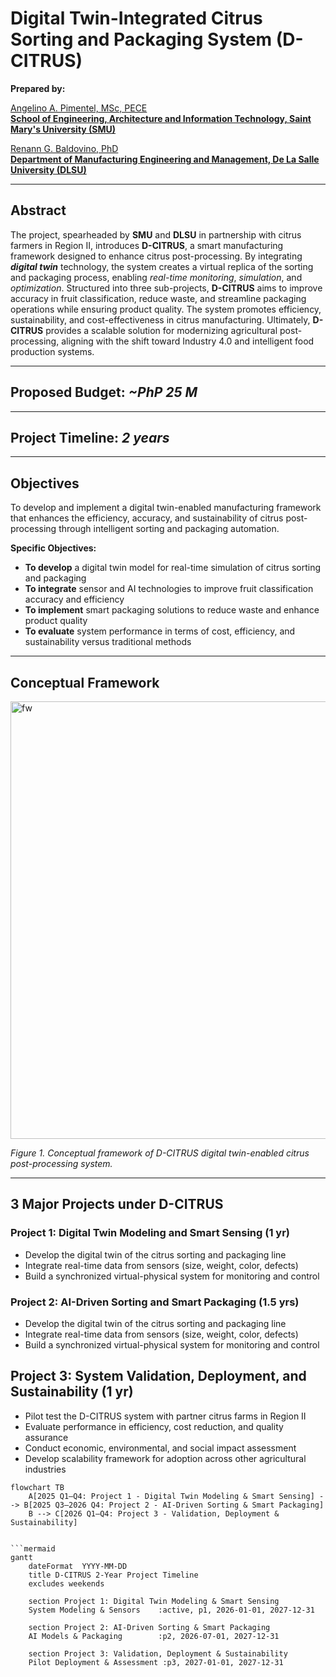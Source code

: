# Digital Twin-Integrated Citrus Sorting and Packaging System (D-CITRUS)

**Prepared by:**  

[Angelino A. Pimentel, MSc, PECE](https://scholar.google.com/citations?user=rPcj5CMAAAAJ&hl=en)  
**[School of Engineering, Architecture and Information Technology, Saint Mary's University (SMU)](https://smu.edu.ph/academics/school-of-engineering-architecture-and-information-technology/)**

[Renann G. Baldovino, PhD](https://www.dlsu.edu.ph/colleges/gcoe/academic-departments/manufacturing-engineering-management/faculty-profile/renann-baldovino/)  
**[Department of Manufacturing Engineering and Management, De La Salle University (DLSU)](https://www.dlsu.edu.ph/colleges/gcoe/academic-departments/manufacturing-engineering-management/)**  

---

## Abstract
The project, spearheaded by **SMU** and **DLSU** in partnership with citrus farmers in Region II, introduces **D-CITRUS**, a smart manufacturing framework designed to enhance citrus post-processing. By integrating **_digital twin_** technology, the system creates a virtual replica of the sorting and packaging process, enabling _real-time monitoring_, _simulation_, and _optimization_. Structured into three sub-projects, **D-CITRUS** aims to improve accuracy in fruit classification, reduce waste, and streamline packaging operations while ensuring product quality. The system promotes efficiency, sustainability, and cost-effectiveness in citrus manufacturing. Ultimately, **D-CITRUS** provides a scalable solution for modernizing agricultural post-processing, aligning with the shift toward Industry 4.0 and intelligent food production systems.

---

## Proposed Budget: _~PhP 25 M_
---

## Project Timeline: _2 years_
---

## Objectives
To develop and implement a digital twin-enabled manufacturing framework that enhances the efficiency, accuracy, and sustainability of citrus post-processing through intelligent sorting and packaging automation.

**Specific Objectives:**
- **To develop** a digital twin model for real-time simulation of citrus sorting and packaging  
- **To integrate** sensor and AI technologies to improve fruit classification accuracy and efficiency  
- **To implement** smart packaging solutions to reduce waste and enhance product quality  
- **To evaluate** system performance in terms of cost, efficiency, and sustainability versus traditional methods  

---

## Conceptual Framework
<img width="795" height="700" alt="fw" src="https://github.com/user-attachments/assets/4457f5b8-c4f4-45c4-8e3a-963f389b2137" />

_Figure 1. Conceptual framework of D-CITRUS digital twin-enabled citrus post-processing system._

---

## 3 Major Projects under D-CITRUS

### Project 1: Digital Twin Modeling and Smart Sensing (1 yr) 
- Develop the digital twin of the citrus sorting and packaging line  
- Integrate real-time data from sensors (size, weight, color, defects)  
- Build a synchronized virtual-physical system for monitoring and control  

### Project 2: AI-Driven Sorting and Smart Packaging (1.5 yrs) 
- Develop the digital twin of the citrus sorting and packaging line  
- Integrate real-time data from sensors (size, weight, color, defects)  
- Build a synchronized virtual-physical system for monitoring and control  

## Project 3: System Validation, Deployment, and Sustainability (1 yr)
- Pilot test the D-CITRUS system with partner citrus farms in Region II
- Evaluate performance in efficiency, cost reduction, and quality assurance
- Conduct economic, environmental, and social impact assessment
- Develop scalability framework for adoption across other agricultural industries

```mermaid
flowchart TB
    A[2025 Q1–Q4: Project 1 - Digital Twin Modeling & Smart Sensing] --> B[2025 Q3–2026 Q4: Project 2 - AI-Driven Sorting & Smart Packaging]
    B --> C[2026 Q1–Q4: Project 3 - Validation, Deployment & Sustainability]


```mermaid
gantt
    dateFormat  YYYY-MM-DD
    title D-CITRUS 2-Year Project Timeline
    excludes weekends

    section Project 1: Digital Twin Modeling & Smart Sensing
    System Modeling & Sensors    :active, p1, 2026-01-01, 2027-12-31

    section Project 2: AI-Driven Sorting & Smart Packaging
    AI Models & Packaging        :p2, 2026-07-01, 2027-12-31

    section Project 3: Validation, Deployment & Sustainability
    Pilot Deployment & Assessment :p3, 2027-01-01, 2027-12-31
